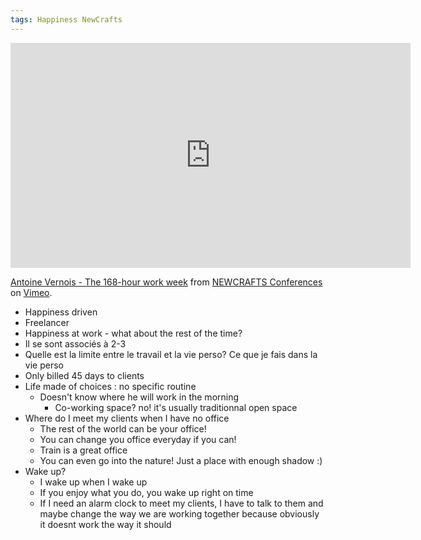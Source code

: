 ```yaml
---
tags: Happiness NewCrafts
---
```


<iframe src="https://player.vimeo.com/video/221100900" width="640" height="360" frameborder="0" webkitallowfullscreen mozallowfullscreen allowfullscreen></iframe>
<p><a href="https://vimeo.com/221100900">Antoine Vernois - The 168-hour work week</a> from <a href="https://vimeo.com/newcrafts">NEWCRAFTS Conferences</a> on <a href="https://vimeo.com">Vimeo</a>.</p>


* Happiness driven
* Freelancer
* Happiness at work - what about the rest of the time?
* Il se sont associés à 2-3
* Quelle est la limite entre le travail et la vie perso? Ce que je fais dans la vie perso 
* Only billed 45 days to clients
* Life made of choices : no specific routine
  * Doesn't know where he will work in the morning
    * Co-working space? no! it's usually traditionnal open space
* Where do I meet my clients when I have no office
  * The rest of the world can be your office!
  * You can change you office everyday if you can!
  * Train is a great office
  * You can even go into the nature! Just a place with enough shadow :)
* Wake up?
  * I wake up when I wake up
  * If you enjoy what you do, you wake up right on time
  * If I need an alarm clock to meet my clients, I have to talk to them and maybe change the way we are working together because obviously it doesnt work the way it should
  